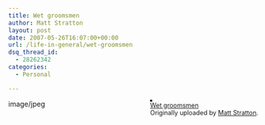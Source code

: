 ```yaml
---
title: Wet groomsmen
author: Matt Stratton
layout: post
date: 2007-05-26T16:07:00+00:00
url: /life-in-general/wet-groomsmen
dsq_thread_id:
  - 28262342
categories:
  - Personal

---
```

<div style="float:right;margin-left:10px;margin-bottom:10px;">
  <a href="https://www.flickr.com/photos/mugsy/515139351/" title="photo sharing"><img src="https://farm1.static.flickr.com/235/515139351_4bb738c015_m.jpg" alt="" style="border:solid 2px #000000;" /></a> <br /> <span style="font-size:.9em;margin-top:0;"> <a href="https://www.flickr.com/photos/mugsy/515139351/">Wet groomsmen</a> <br /> Originally uploaded by <a href="https://www.flickr.com/people/mugsy/">Matt Stratton</a>. </span>
</div>

image/jpeg